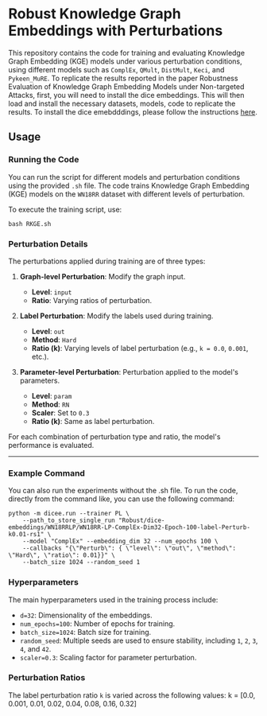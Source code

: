 # Robust Knowledge Graph Embeddings with Perturbations

This repository contains the code for training and evaluating Knowledge Graph Embedding (KGE) models under various perturbation conditions, using different models such as `ComplEx`, `QMult`, `DistMult`, `Keci`, and `Pykeen_MuRE`. To replicate the results reported in the paper Robustness Evaluation of Knowledge Graph Embedding Models under Non-targeted Attacks, first, you will need to install the dice embeddings. This will then load and install the necessary datasets, models, code to replicate the results. To install the dice emebdddings, please follow the instructions [here](https://github.com/arnabsharma91/Robustness_evaluation_KGE_non-target_attack/tree/master/RobustKGE).

## Usage

### Running the Code

You can run the script for different models and perturbation conditions using the provided `.sh` file. The code trains Knowledge Graph Embedding (KGE) models on the `WN18RR` dataset with different levels of perturbation.

To execute the training script, use:

```bash RKGE.sh```

### Perturbation Details

The perturbations applied during training are of three types:

1. **Graph-level Perturbation**: Modify the graph input.
   - **Level**: `input`
   - **Ratio**: Varying ratios of perturbation.
   
2. **Label Perturbation**: Modify the labels used during training.
   - **Level**: `out`
   - **Method**: `Hard`
   - **Ratio (k)**: Varying levels of label perturbation (e.g., `k = 0.0`, `0.001`, etc.).

3. **Parameter-level Perturbation**: Perturbation applied to the model's parameters.
   - **Level**: `param`
   - **Method**: `RN`
   - **Scaler**: Set to `0.3`
   - **Ratio (k)**: Same as label perturbation.

For each combination of perturbation type and ratio, the model's performance is evaluated.

---
### Example Command
You can also run the experiments without the .sh file. To run the code, directly from the command like, you can use the following command:

```
python -m dicee.run --trainer PL \
    --path_to_store_single_run "Robust/dice-embeddings/WN18RRLP/WN18RR-LP-ComplEx-Dim32-Epoch-100-label-Perturb-k0.01-rs1" \
    --model "ComplEx" --embedding_dim 32 --num_epochs 100 \
    --callbacks "{\"Perturb\": { \"level\": \"out\", \"method\": \"Hard\", \"ratio\": 0.01}}" \
    --batch_size 1024 --random_seed 1
```


### Hyperparameters

The main hyperparameters used in the training process include:

- `d=32`: Dimensionality of the embeddings.
- `num_epochs=100`: Number of epochs for training.
- `batch_size=1024`: Batch size for training.
- `random_seed`: Multiple seeds are used to ensure stability, including `1`, `2`, `3`, `4`, and `42`.
- `scaler=0.3`: Scaling factor for parameter perturbation.

### Perturbation Ratios
The label perturbation ratio `k` is varied across the following values:
k = [0.0, 0.001, 0.01, 0.02, 0.04, 0.08, 0.16, 0.32]

